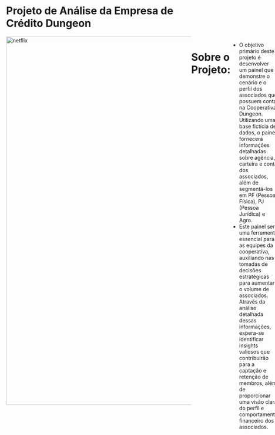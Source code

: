 # Projeto de Análise da Empresa de Crédito Dungeon
<div style="display: flex; justify-content: space-between;"> <br>
<img width="1000" alt="netflix" src="https://github.com/MarcosMeloJr/Projeto-Atelie/blob/main/atelie-de-costura.jpg">
  
# Sobre o Projeto:
- O objetivo primário deste projeto é desenvolver um painel que demonstre o cenário e o perfil dos associados que possuem conta na Cooperativa Dungeon. Utilizando uma base fictícia de dados, o painel fornecerá informações detalhadas sobre agência, carteira e conta dos associados, além de segmentá-los em PF (Pessoa Física), PJ (Pessoa Jurídica) e Agro.
- Este painel será uma ferramenta essencial para as equipes da cooperativa, auxiliando nas tomadas de decisões estratégicas para aumentar o volume de associados. Através da análise detalhada dessas informações, espera-se identificar insights valiosos que contribuirão para a captação e retenção de membros, além de proporcionar uma visão clara do perfil e comportamento financeiro dos associados.
<br />

# Etapas do Projeto (DataOps)
- Perguntas de negócio;
- Mapeamento dos dados;
- Prototipação;
- ETL (Extração, Transformação e Carregamento);
- Descobertas e insights;
- Sugestões de decisão.

<br />

# Perguntas de Negócio
Com o objetivo de fornecer um quadro geral dos insights a partir dos dados fornecidos, foi decidido que deveriam ser respondidas as seguintes perguntas: 
 
- Quantos associados há na carteira de clientes?
- Qual o valor total investido, de crédito tomado e de consórcios feito? (Adicione filtros para analisar por área)
- Mostre se houve evolução na aquisição dos clientes?
- Quantos clientes estão ativos e quantos usam PIX?

  Respondidas essas perguntas, as respostas fornecerão um quadro geral do cenário atual e do comportamento dos nossos associados, permitindo uma compreensão mais aprofundada de suas necessidades e padrões de movimentação financeira.


<br />

# Mapeamento dos Dados
- Os dados foram planilhados e estruturados no Excel.
 <img width="1000" alt="Imagem dados" src="https://github.com/MarcosMeloJr/Projeto-Atelie/blob/main/Bases%20Excel%20.png">

 
<br />
 


# Prototipação
A prototipação foi realizada utilizando a ferramenta Figma, permitindo visualizar uma prévia de como ficará a entrega final. Foi utilizado o Adobe Color para extrair o número HEX de cada cor.

#### Protótipo 1
 <img width="1000" alt="Imagem dados" src="https://github.com/MarcosMeloJr/Projeto-Atelie/blob/main/Prot%C3%B3tipo%20Ateli%C3%AA.png">


# ETL (Extração, Transformação e Carregamento)
### Preparação dos dados
- 	Extração da base fornecida para o Power Query;
-   Limpeza de dados inconsistentes;
-   Coluna Investimentos: Subst. Valores: Hífen por “vazio”;
-   Mudança dos tipos de coluna: Data e Hora para Data, Texto para Número Decimal Fixo;
-   Arredondamento das casas decimais (2 casas);
-   Substituição de valores textuais para melhor leitura;
-   Alteração da nomenclatura dos cabeçalhos;
-   Carregamento dos dados limpos para o Power BI.

 <img width="1000" alt="Imagem dados" src="https://github.com/MarcosMeloJr/Projeto-Atelie/blob/main/Modelagem.png">
 
 
<br />
  
<br />
 
 
  
# Dashboard Interativo
Com os dados devidamente processados, começamos a elaboração de visualizações com dados estatísticos pertinentes, que servirão como base para responder às questões propostas inicialmente. Foi necessário desenvolver algumas medidas utilizando fórmulas DAX para melhor analisar os dados e extrair insights significativos.

- [Clique aqui para visualizar o dashboard de maneira interativa](https://app.powerbi.com/view?r=eyJrIjoiMmM5NjBhMjUtMzkyMy00ZmVjLWI1ZWEtNDZhZWNhZmQ0NWFkIiwidCI6ImI2ZTUxYmY3LTlmNjItNDM0Ny1hYTk1LTlhYzljMjI2OTFlOCJ9)

<br />
 
![DASHBOARD](https://github.com/MarcosMeloJr/Projeto-Atelie/blob/main/Dashboard%20Completo.png)





<br />
<br />


# Descobertas e Insights
<img width="1000" src="https://github.com/MarcosMeloJr/Projeto-Atelie/blob/main/Insights.png">

Terminada a construção visual e realizada acurada análise do material notou-se as seguintes percepções:
- A margem de lucro líquido representou 59% do faturamento da empresa. Uma margem de lucro líquido de 59% é relativamente alta e indica que a empresa está gerando um lucro significativo em relação ao seu faturamento. Isso pode ser considerado um sinal positivo de saúde financeira da empresa.
- O ticket médio foi de R$ 6,11. Um ticket médio baixo pode indicar que os produtos ou serviços da empresa são relativamente acessíveis ou que a empresa pode atender a um grande volume de clientes.
- O produto mais vendido foi a Xuxa representando 84% das vendas realizadas no trimestre.
- Foi identificado o Top 3 Clientes que mais contribuíram para a receita ao longo dos três meses.

 
 <br />
 
 
 
 # Recomendações ao tomador de decisão
Em seguida foram apresentadas algumas alternativas, baseadas nas análises realizadas, que pudessem melhorar as vendas no próximo trimestre:
- Melhor administração do estoque, uma vez que é conhecido os produtos mais populares. Dessa forma agilizaria o tempo de entrega e aumentaria a satisfação dos clientes.
- Possibilidade de ajuste na estratégia de marketing para aumentar a venda dos produtos menos populares;
- Utilizar estratégias de fidelização para os clientes que mais contribuíram (Top 3 Clientes) permanecerem adquirindo produtos.   Ex: Programa de pontos: Eles receberiam pontos a cada compra e trocariam por descontos, produtos gratuitos ou brindes exclusivos.   2) Acesso antecipado a lançamentos de produtos novos. 
- Implementação de um sistema de brindes ou amostras grátis para surpreender e agradar os clientes aumentando assim a preferência pela marca. Altamente recomendado para clientes esporádicos, visando fidelizá-los.


<br />

# BÔNUS - Dica de Ferramenta - Tooltip
- As dicas de ferramentas no Power BI permitem análises dentro de outras análises, conforme mostrado no vídeo abaixo.
 



https://github.com/MarcosMeloJr/Projeto-Atelie/blob/main/ToolTip%20Ateli%C3%AA.mp4
